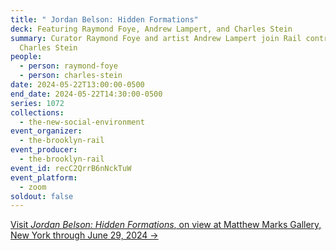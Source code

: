 ```yaml
---
title: " Jordan Belson: Hidden Formations"
deck: Featuring Raymond Foye, Andrew Lampert, and Charles Stein
summary: Curator Raymond Foye and artist Andrew Lampert join Rail contributor
  Charles Stein
people:
  - person: raymond-foye
  - person: charles-stein
date: 2024-05-22T13:00:00-0500
end_date: 2024-05-22T14:30:00-0500
series: 1072
collections:
  - the-new-social-environment
event_organizer:
  - the-brooklyn-rail
event_producer:
  - the-brooklyn-rail
event_id: recC2QrrB6nNckTuW
event_platform:
  - zoom
soldout: false
---
```

[V﻿isit *Jordan Belson: Hidden Formations*, on view at Matthew Marks Gallery, New York through June 29, 2024 →](https://www.matthewmarks.com/exhibitions/jordan-belson-hidden-formations-05-2024)